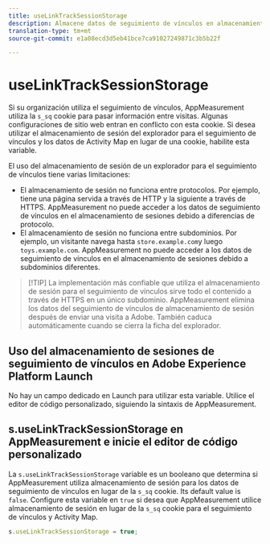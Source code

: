 ```yaml
---
title: useLinkTrackSessionStorage
description: Almacene datos de seguimiento de vínculos en almacenamiento de sesión en lugar de en una cookie.
translation-type: tm+mt
source-git-commit: e1a08ecd3d5eb41bce7ca91027249871c3b5b22f

---
```



# useLinkTrackSessionStorage

Si su organización utiliza el seguimiento de vínculos, AppMeasurement utiliza la `s_sq` cookie para pasar información entre visitas. Algunas configuraciones de sitio web entran en conflicto con esta cookie. Si desea utilizar el almacenamiento de sesión del explorador para el seguimiento de vínculos y los datos de Activity Map en lugar de una cookie, habilite esta variable.

El uso del almacenamiento de sesión de un explorador para el seguimiento de vínculos tiene varias limitaciones:

* El almacenamiento de sesión no funciona entre protocolos. Por ejemplo, tiene una página servida a través de HTTP y la siguiente a través de HTTPS. AppMeasurement no puede acceder a los datos de seguimiento de vínculos en el almacenamiento de sesiones debido a diferencias de protocolo.
* El almacenamiento de sesión no funciona entre subdominios. Por ejemplo, un visitante navega hasta `store.example.com`y luego `toys.example.com`. AppMeasurement no puede acceder a los datos de seguimiento de vínculos en el almacenamiento de sesiones debido a subdominios diferentes.

> [!TIP] La implementación más confiable que utiliza el almacenamiento de sesión para el seguimiento de vínculos sirve todo el contenido a través de HTTPS en un único subdominio.
AppMeasurement elimina los datos del seguimiento de vínculos de almacenamiento de sesión después de enviar una visita a Adobe. También caduca automáticamente cuando se cierra la ficha del explorador.

## Uso del almacenamiento de sesiones de seguimiento de vínculos en Adobe Experience Platform Launch

No hay un campo dedicado en Launch para utilizar esta variable. Utilice el editor de código personalizado, siguiendo la sintaxis de AppMeasurement.

## s.useLinkTrackSessionStorage en AppMeasurement e inicie el editor de código personalizado

La `s.useLinkTrackSessionStorage` variable es un booleano que determina si AppMeasurement utiliza almacenamiento de sesión para los datos de seguimiento de vínculos en lugar de la `s_sq` cookie. Its default value is `false`. Configure esta variable en `true` si desea que AppMeasurement utilice almacenamiento de sesión en lugar de la `s_sq` cookie para el seguimiento de vínculos y Activity Map.

```js
s.useLinkTrackSessionStorage = true;
```
